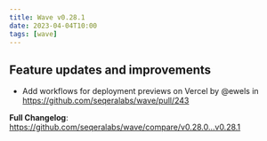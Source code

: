 ```yaml
---
title: Wave v0.28.1
date: 2023-04-04T10:00
tags: [wave]
---
```


## Feature updates and improvements

* Add workflows for deployment previews on Vercel by @ewels in https://github.com/seqeralabs/wave/pull/243


**Full Changelog**: https://github.com/seqeralabs/wave/compare/v0.28.0...v0.28.1

